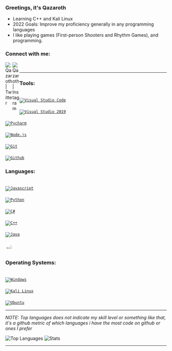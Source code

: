 ### Greetings, it's Qazaroth

- Learning C++ and Kali Linux
- 2022 Goals: Improve my proficiency generally in any programming languages
- I like playing games (First-person Shooters and Rhythm Games), and programming.

### Connect with me:

[<img align="left" alt="Qazaroth | Twitter" width="22px" src="https://cdn.jsdelivr.net/npm/simple-icons@v3/icons/twitter.svg" />][twitter]
[<img align="left" alt="Qazaroth | Instagram" width="22px" src="https://cdn.jsdelivr.net/npm/simple-icons@v3/icons/instagram.svg" />][instagram]

<br />

---

### Tools:

[<code>
<img alt="Visual Studio Code" width="26px" src="https://img.icons8.com/fluent/240/000000/visual-studio-code-2019.png" />
</code>](https://code.visualstudio.com/)
[<code>
<img alt="Visual Studio 2019" width="26px" src="https://img.icons8.com/color/48/000000/visual-studio-2019.png" />
</code>](https://visualstudio.microsoft.com/downloads/)
[<code>
<img alt="Pycharm" width="26px" src="https://img.icons8.com/color/240/000000/pycharm.png" />
</code>](https://www.jetbrains.com/pycharm/)
[<code>
<img alt="Node.js" width="26px" src="https://img.icons8.com/color/240/000000/nodejs.png">
</code>](https://nodejs.org/en/)
[<code>
<img alt="Git" width="26px" src="https://img.icons8.com/color/240/000000/git.png">
</code>](https://git-scm.com/)
[<code>
<img alt="Github" width="26px" src="https://img.icons8.com/ios-glyphs/240/000000/github.png">
</code>](https://github.com/)

### Languages:

[<code>
<img alt="Javascript" width="26px" src="https://img.icons8.com/color/240/000000/javascript.png" />
</code>](https://developer.mozilla.org/en-US/docs/Web/JavaScript)
[<code>
<img alt="Python" width="26px" src="https://img.icons8.com/color/240/000000/python.png">
</code>](https://www.python.org/)
[<code>
<img alt="C#" width="26px" src="https://img.icons8.com/ios-filled/50/000000/c-sharp-logo.png">
</code>](https://docs.microsoft.com/en-us/dotnet/csharp/)
[<code>
<img alt="C++" width="26px" src="https://img.icons8.com/ios-filled/50/000000/c-plus-plus-logo.png">
</code>](https://www.cplusplus.com/)
[<code>
<img alt="Java" width="26px" src="https://img.icons8.com/color/240/000000/java-coffee-cup-logo.png">
</code>](https://docs.oracle.com/en/java/)
[<code>
<img alt="MySQL" width="26px" src="https://raw.githubusercontent.com/github/explore/80688e429a7d4ef2fca1e82350fe8e3517d3494d/topics/mysql/mysql.png">
</code>](https://dev.mysql.com/)

### Operating Systems:

[<code>
<img alt="Windows" width="26px" src="https://img.icons8.com/color/240/000000/windows-10.png">
</code>](https://www.microsoft.com/en-us/windows)
[<code>
<img alt="Kali Linux" width="26px" src="https://img.icons8.com/color/344/000000/kali-linux.png">
</code>](https://www.kali.org/)
[<code>
<img alt="Ubuntu" width="26px" src="https://img.icons8.com/color/344/000000/ubuntu--v1.png">
</code>](https://ubuntu.com/)

---

_NOTE: Top languages does not indicate my skill level or something like that, it's a github metric of which languages i have the most code on github or ones I prefer_

![Top Languages](https://github-readme-stats.vercel.app/api/top-langs/?username=Qazaroth&hide_border=true&bg_color=0d1117ff&exclude_repo=MatterelloMV&langs_count=10&layout=compact&theme=dark)
![Stats](https://github-readme-stats.vercel.app/api?username=Qazaroth&hide_border=true&show_icons=true&count_private=true&include_all_commits=true&bg_color=0d1117ff&theme=dark)

---

[twitter]: https://twitter.com/qazaroth_real
[instagram]: https://www.instagram.com/qazaroth/

